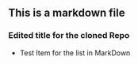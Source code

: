 ## This is a markdown file
### Edited title for the cloned Repo

* Test Item for the list in MarkDown
